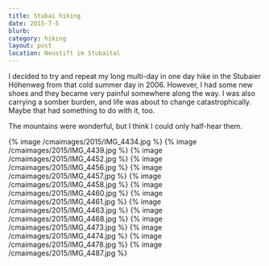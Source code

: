 ```yaml
---
title: Stubai hiking
date: 2015-7-5
blurb:
category: hiking
layout: post
location: Neustift im Stubaital
---
```


I decided to try and repeat my long multi-day in one day hike in
the Stubaier Höhenweg from that cold summer day in 2006.
However, I had some new shoes and they became very painful somewhere
along the way. I was also carrying a somber burden, and life
was about to change catastrophically. Maybe that had something to
do with it, too.

The mountains were wonderful, but I think I could only half-hear them.

{% image /cmaimages/2015/IMG_4434.jpg %}
{% image /cmaimages/2015/IMG_4439.jpg %}
{% image /cmaimages/2015/IMG_4452.jpg %}
{% image /cmaimages/2015/IMG_4456.jpg %}
{% image /cmaimages/2015/IMG_4457.jpg %}
{% image /cmaimages/2015/IMG_4458.jpg %}
{% image /cmaimages/2015/IMG_4460.jpg %}
{% image /cmaimages/2015/IMG_4461.jpg %}
{% image /cmaimages/2015/IMG_4463.jpg %}
{% image /cmaimages/2015/IMG_4468.jpg %}
{% image /cmaimages/2015/IMG_4473.jpg %}
{% image /cmaimages/2015/IMG_4474.jpg %}
{% image /cmaimages/2015/IMG_4478.jpg %}
{% image /cmaimages/2015/IMG_4487.jpg %}
